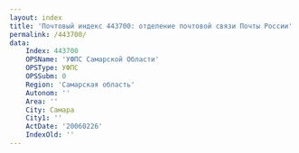 ```yaml
---
layout: index
title: 'Почтовый индекс 443700: отделение почтовой связи Почты России'
permalink: /443700/
data:
    Index: 443700
    OPSName: 'УФПС Самарской Области'
    OPSType: УФПС
    OPSSubm: 0
    Region: 'Самарская область'
    Autonom: ''
    Area: ''
    City: Самара
    City1: ''
    ActDate: '20060226'
    IndexOld: ''
---
```

